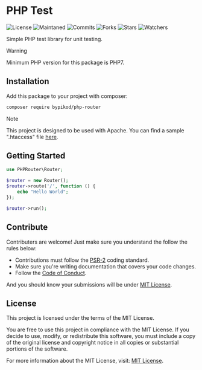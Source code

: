 # PHP Test

![License](https://img.shields.io/github/license/ByPikod/php-router.svg?style=for-the-badge)
![Maintaned](https://img.shields.io/badge/Maintained%3F-yes-green.svg?style=for-the-badge)
![Commits](https://img.shields.io/github/commits-since/ByPikod/php-router/latest.svg?style=for-the-badge)
![Forks](https://img.shields.io/github/forks/ByPikod/php-router.svg?style=for-the-badge)
![Stars](https://img.shields.io/github/stars/ByPikod/php-router.svg?style=for-the-badge)
![Watchers](https://img.shields.io/github/watchers/ByPikod/php-router.svg?style=for-the-badge)

Simple PHP test library for unit testing.

> [!Warning]
> Minimum PHP version for this package is PHP7.

## Installation

Add this package to your project with composer:

```bash
composer require bypikod/php-router
```

> [!Note]
> This project is designed to be used with Apache. You can find a sample ".htaccess" file [here](example.htaccess).

## Getting Started

```php
use PHPRouter\Router;

$router = new Router();
$router->route('/', function () {
    echo "Hello World";
});

$router->run();
```

## Contribute

Contributers are welcome! Just make sure you understand the follow the rules below:

- Contributions must follow the [PSR-2](https://www.php-fig.org/psr/psr-2/) coding standard.
- Make sure you're writing documentation that covers your code changes.
- Follow the [Code of Conduct](CODE_OF_CONDUCT.md).

And you should know your submissions will be under [MIT License](LICENSE).

## License

This project is licensed under the terms of the MIT License.

You are free to use this project in compliance with the MIT License. If you decide to use, modify, or redistribute this software, you must include a copy of the original license and copyright notice in all copies or substantial portions of the software.

For more information about the MIT License, visit: [MIT License](https://www.mit.edu/~amini/LICENSE.md).
